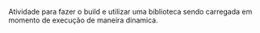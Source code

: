 Atividade para fazer o build e utilizar uma biblioteca sendo carregada em momento de execução de maneira dinamica.
